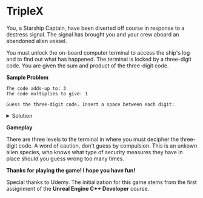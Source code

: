 # TripleX

You, a Starship Captain, have been diverted off course in response to a destress signal. 
The signal has brought you and your crew aboard an abandoned alien vessel.

You must unlock the on-board computer terminal to access the ship's log and to find out what has happened.
The terminal is locked by a three-digit code. You are given the sum and product of the three-digit code.

**Sample Problem**

```
The code adds-up to: 3
The code multiplies to give: 1

Guess the three-digit code. Insert a space between each digit:
```
<details><summary>Solution</summary>
  
  ```
  1 1 1
  ```
  
</details>

**Gameplay**

There are three levels to the terminal in where you must decipher the three-digit code. 
A word of caution, don't guess by compulsion. This is an unkown alien species, who knows what type of security measures they have in place should you guess wrong too many times.

**Thanks for playing the game! I hope you have fun!**

Special thanks to Udemy. The initialization for this game stems from the first assignment of the **Unreal Engine C++ Developer** course.
